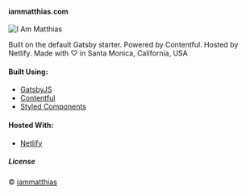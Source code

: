 #### iammatthias.com


![I Am Matthias](/iammatthias.gif)

Built on the default Gatsby starter. Powered by Contentful. Hosted by Netlify.
Made with ♡ in Santa Monica, California, USA

#### Built Using:
- [GatsbyJS](https://www.gatsbyjs.org)
- [Contentful](https://www.contentful.com)
- [Styled Components](https://www.styled-components.com)

#### Hosted With:
- [Netlify](https://www.netlify.com)

##### License
© [iammatthias](https://iammatthias.com)
